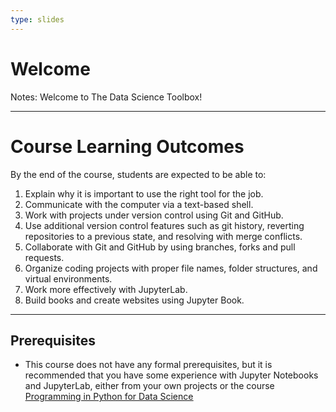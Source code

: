 ```yaml
---
type: slides
---
```


# Welcome

Notes: Welcome to The Data Science Toolbox!

---

# Course Learning Outcomes

By the end of the course, students are expected to be able to:

1. Explain why it is important to use the right tool for the job.
2. Communicate with the computer via a text-based shell.
3. Work with projects under version control using Git and GitHub.
4. Use additional version control features such as git history, reverting repositories to a previous state, and resolving with merge conflicts.
5. Collaborate with Git and GitHub by using branches, forks and pull requests.
6. Organize coding projects with proper file names, folder structures, and virtual environments.
7. Work more effectively with JupyterLab.
8. Build books and create websites using Jupyter Book.

---

## Prerequisites

- This course does not have any formal prerequisites, but it is recommended that you have some experience with Jupyter Notebooks and JupyterLab, either from your own projects or the course </strong><u><a href="https://prog-learn.mds.ubc.ca/">Programming in Python for Data Science</a></u> 

